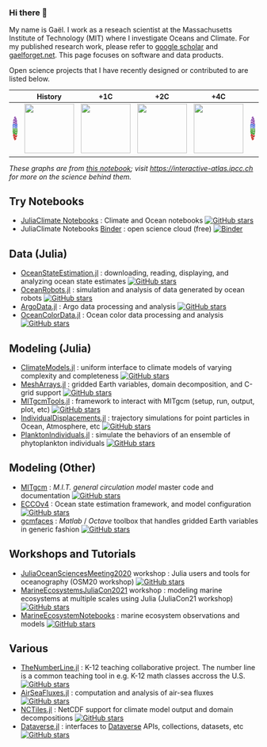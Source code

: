 ### Hi there 👋

<!--
**gaelforget/gaelforget** is a ✨ _special_ ✨ repository because its `README.md` (this file) appears on your GitHub profile.

Here are some ideas to get you started:

- 🔭 I’m currently working on ...
- 🌱 I’m currently learning ...
- 👯 I’m looking to collaborate on ...
- 🤔 I’m looking for help with ...
- 💬 Ask me about ...
- 📫 How to reach me: ...
- 😄 Pronouns: ...
- ⚡ Fun fact: ...
-->

My name is Gaël. I work as a reseach scientist at the Massachusetts Institute of Technology (MIT) where I investigate Oceans and Climate. For my published research work, please refer to [google scholar](https://scholar.google.com/citations?user=QIWIDPMAAAAJ&hl=en) and [gaelforget.net](http://gaelforget.net). This page focuses on software and data products.

Open science projects that I have recently designed or contributed to are listed below.

| | History | +1C | +2C | +4C | |
|:-------------------------------------:|:-------------------------------------:|:-------------------------------------:|:-------------------------------------:|:-------------------------------------:|:-------------------------------------:|
| <img src="https://github.com/JuliaClimate/meta/raw/master/docs/juliaclimatelogo.png" width="50" height="50"> | <img src="https://user-images.githubusercontent.com/20276764/143275888-ff02f149-225f-45ac-ae5e-1049e15ab215.png" width="100" height="100"> | <img src="https://user-images.githubusercontent.com/20276764/143275851-c165be3b-ca6e-44ab-bcd0-3598c04f2ab6.png" width="100" height="100"> | <img src="https://user-images.githubusercontent.com/20276764/143279553-41c0a2b7-081f-42f9-b285-c4166b81770e.png" width="100" height="100"> | <img src="https://user-images.githubusercontent.com/20276764/143278660-3dc6dbdf-e037-4de8-a976-d0a5a1b48e14.png" width="100" height="100"> | <img src="https://github.com/JuliaClimate/meta/raw/master/docs/juliaclimatelogo.png" width="50" height="50">

_These graphs are from [this notebook](https://gaelforget.github.io/ClimateModels.jl/dev/examples/IPCC.html); visit <https://interactive-atlas.ipcc.ch> for more on the science behind them._

## Try Notebooks

- [JuliaClimate Notebooks](https://juliaclimate.github.io/Notebooks/) : Climate and Ocean notebooks [![GitHub stars](https://badgen.net/github/stars/JuliaClimate/GlobalOceanNotebooks)](https://GitHub.com/JuliaClimate/GlobalOceanNotebooks/stargazers/)
- JuliaClimate Notebooks [Binder](https://gesis.mybinder.org/v2/gh/JuliaClimate/Notebooks/HEAD?urlpath=lab) : open science cloud (free) [![Binder](https://mybinder.org/badge_logo.svg)](https://gesis.mybinder.org/v2/gh/JuliaClimate/Notebooks/HEAD?urlpath=lab)

## Data (Julia)

- [OceanStateEstimation.jl](https://github.com/gaelforget/OceanStateEstimation.jl) : downloading, reading, displaying, and analyzing ocean state estimates [![GitHub stars](https://badgen.net/github/stars/gaelforget/OceanStateEstimation.jl)](https://GitHub.com/gaelforget/OceanStateEstimation.jl/stargazers/)
- [OceanRobots.jl](https://github.com/gaelforget/OceanRobots.jl) : simulation and analysis of data generated by ocean robots [![GitHub stars](https://badgen.net/github/stars/gaelforget/OceanRobots.jl)](https://GitHub.com/gaelforget/OceanRobots.jl/stargazers/)
- [ArgoData.jl](https://github.com/JuliaOcean/ArgoData.jl) : Argo data processing and analysis [![GitHub stars](https://badgen.net/github/stars/JuliaOcean/ArgoData.jl)](https://GitHub.com/JuliaOcean/ArgoData.jl/stargazers/)
- [OceanColorData.jl](https://github.com/JuliaOcean/OceanColorData.jl) : Ocean color data processing and analysis [![GitHub stars](https://badgen.net/github/stars/JuliaOcean/OceanColorData.jl)](https://GitHub.com/JuliaOcean/OceanColorData.jl/stargazers/)

## Modeling (Julia)

- [ClimateModels.jl](https://gaelforget.github.io/ClimateModels.jl/dev/) : uniform interface to climate models of varying complexity and completeness [![GitHub stars](https://badgen.net/github/stars/gaelforget/ClimateModels.jl)](https://GitHub.com/gaelforget/ClimateModels.jl/stargazers/)
- [MeshArrays.jl](https://juliaclimate.github.io/MeshArrays.jl/dev/) : gridded Earth variables, domain decomposition, and C-grid support [![GitHub stars](https://badgen.net/github/stars/JuliaClimate/MeshArrays.jl)](https://GitHub.com/JuliaClimate/MeshArrays.jl/stargazers/)
- [MITgcmTools.jl](https://gaelforget.github.io/MITgcmTools.jl/dev/) : framework to interact with MITgcm (setup, run, output, plot, etc) [![GitHub stars](https://badgen.net/github/stars/gaelforget/MITgcmTools.jl)](https://GitHub.com/gaelforget/MITgcmTools.jl/stargazers/)
- [IndividualDisplacements.jl](https://juliaclimate.github.io/IndividualDisplacements.jl/dev/) : trajectory simulations for point particles in Ocean, Atmosphere, etc [![GitHub stars](https://badgen.net/github/stars/JuliaClimate/IndividualDisplacements.jl)](https://GitHub.com/JuliaClimate/IndividualDisplacements.jl/stargazers/)
- [PlanktonIndividuals.jl](https://juliaocean.github.io/PlanktonIndividuals.jl/dev/) : simulate the behaviors of an ensemble of phytoplankton individuals [![GitHub stars](https://badgen.net/github/stars/JuliaOcean/PlanktonIndividuals.jl)](https://GitHub.com/JuliaOcean/PlanktonIndividuals.jl/stargazers/)

## Modeling (Other)

- [MITgcm](http://mitgcm.readthedocs.io/en/latest/?badge=latest) : _M.I.T. general circulation model_ master code and documentation [![GitHub stars](https://badgen.net/github/stars/MITgcm/MITgcm)](https://GitHub.com/MITgcm/MITgcm/stargazers/)
- [ECCOv4](http://eccov4.readthedocs.io/) : Ocean state estimation framework, and model configuration [![GitHub stars](https://badgen.net/github/stars/gaelforget/ECCOv4)](https://GitHub.com/gaelforget/ECCOv4/stargazers/)
- [gcmfaces](http://gcmfaces.readthedocs.io/en/latest/) : _Matlab_ / _Octave_ toolbox that handles gridded Earth variables in generic fashion [![GitHub stars](https://badgen.net/github/stars/MITgcm/gcmfaces)](https://GitHub.com/MITgcm/gcmfaces/stargazers/)

## Workshops and Tutorials

- [JuliaOceanSciencesMeeting2020](https://github.com/JuliaOcean/JuliaOceanSciencesMeeting2020) workshop : Julia users and tools for oceanography (OSM20 workshop)  [![GitHub stars](https://badgen.net/github/stars/JuliaOcean/JuliaOceanSciencesMeeting2020)](https://GitHub.com/JuliaOcean/JuliaOceanSciencesMeeting2020/stargazers/)
- [MarineEcosystemsJuliaCon2021](https://github.com/JuliaOcean/MarineEcosystemsJuliaCon2021.jl) workshop : modeling marine ecosystems at multiple scales using Julia (JuliaCon21 workshop) [![GitHub stars](https://badgen.net/github/stars/JuliaOcean/MarineEcosystemsJuliaCon2021.jl)](https://GitHub.com/JuliaOcean/MarineEcosystemsJuliaCon2021.jl/stargazers/)
- [MarineEcosystemNotebooks](https://github.com/JuliaOcean/MarineEcosystemNotebooks) : marine ecosystem observations and models [![GitHub stars](https://badgen.net/github/stars/JuliaOcean/MarineEcosystemNotebooks)](https://GitHub.com/JuliaOcean/MarineEcosystemNotebooks/stargazers/)

## Various

- [TheNumberLine.jl](https://gaelforget.github.io/TheNumberLine.jl/dev/) : K-12 teaching collaborative project. The number line is a common teaching tool in e.g. K-12 math classes accross the U.S. [![GitHub stars](https://badgen.net/github/stars/gaelforget/TheNumberLine.jl)](https://GitHub.com/gaelforget/TheNumberLine.jl/stargazers/)
- [AirSeaFluxes.jl](https://github.com/JuliaOcean/AirSeaFluxes.jl) : computation and analysis of air-sea fluxes [![GitHub stars](https://badgen.net/github/stars/JuliaOcean/AirSeaFluxes.jl)](https://GitHub.com/JuliaOcean/AirSeaFluxes.jl/stargazers/)
- [NCTiles.jl](https://github.com/gaelforget/NCTiles.jl) : NetCDF support for climate model output and domain decompositions  [![GitHub stars](https://badgen.net/github/stars/gaelforget/NCTiles.jl)](https://GitHub.com/gaelforget/NCTiles.jl/stargazers/)
- [Dataverse.jl](https://github.com/gaelforget/Dataverse.jl) : interfaces to [Dataverse](https://dataverse.org/) APIs, collections, datasets, etc  [![GitHub stars](https://badgen.net/github/stars/gaelforget/Dataverse.jl)](https://GitHub.com/gaelforget/Dataverse.jl/stargazers/)
